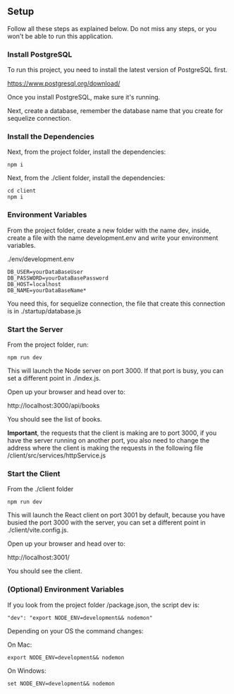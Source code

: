 
## Setup

Follow all these steps as explained below. Do not miss any steps, or you won't be able to run this application.

### Install PostgreSQL

To run this project, you need to install the latest version of PostgreSQL first.

https://www.postgresql.org/download/

Once you install PostgreSQL, make sure it's running.

Next, create a database, remember the database name that you create for sequelize connection.

### Install the Dependencies

Next, from the project folder, install the dependencies:

    npm i

Next, from the ./client folder, install the dependencies:

    cd client
    npm i

### Environment Variables

From the project folder, create a new folder with the name dev, inside, create a file with the name development.env and write your environment variables.

./env/development.env

    DB_USER=yourDataBaseUser
    DB_PASSWORD=yourDataBasePassword
    DB_HOST=localhost
    DB_NAME=yourDataBaseName*    

You need this, for sequelize connection, the file that create this connection is in ./startup/database.js 

### Start the Server

From the project folder, run:

    npm run dev

This will launch the Node server on port 3000. If that port is busy, you can set a different point in ./index.js.

Open up your browser and head over to:

http://localhost:3000/api/books

You should see the list of books.

**Important**, the requests that the client is making are to port 3000, if you have the server running on another port, you also need to change the address where the client is making the requests in the following file /client/src/services/httpService.js

### Start the Client

From the ./client folder

    npm run dev

This will launch the React client on port 3001 by default, because you have busied the port 3000 with the server, you can set a different point in ./client/vite.config.js.

Open up your browser and head over to:

http://localhost:3001/

You should see the client.

### (Optional) Environment Variables

If you look from the project folder /package.json, the script dev is:

    "dev": "export NODE_ENV=development&& nodemon"

Depending on your OS the command changes:

On Mac:

    export NODE_ENV=development&& nodemon

On Windows:

    set NODE_ENV=development&& nodemon
